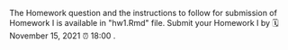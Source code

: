 The Homework question and the instructions to follow for submission of Homework I is available in "hw1.Rmd" file.
Submit your Homework I by 🗓 November 15, 2021 ⏰ 18:00 .

